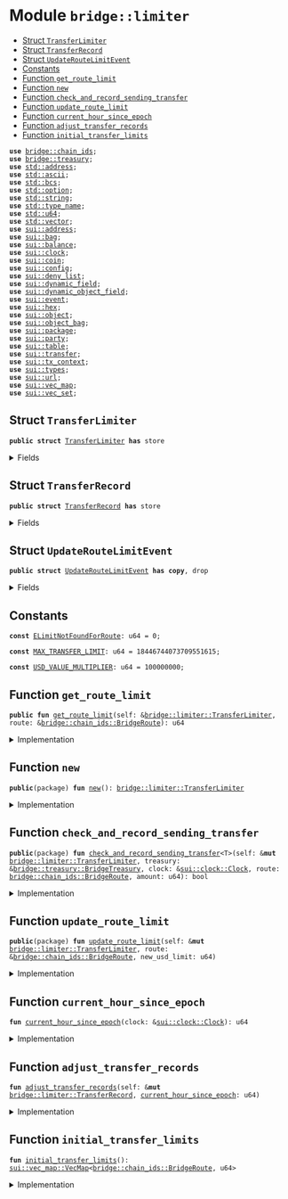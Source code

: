 
<a name="bridge_limiter"></a>

# Module `bridge::limiter`



-  [Struct `TransferLimiter`](#bridge_limiter_TransferLimiter)
-  [Struct `TransferRecord`](#bridge_limiter_TransferRecord)
-  [Struct `UpdateRouteLimitEvent`](#bridge_limiter_UpdateRouteLimitEvent)
-  [Constants](#@Constants_0)
-  [Function `get_route_limit`](#bridge_limiter_get_route_limit)
-  [Function `new`](#bridge_limiter_new)
-  [Function `check_and_record_sending_transfer`](#bridge_limiter_check_and_record_sending_transfer)
-  [Function `update_route_limit`](#bridge_limiter_update_route_limit)
-  [Function `current_hour_since_epoch`](#bridge_limiter_current_hour_since_epoch)
-  [Function `adjust_transfer_records`](#bridge_limiter_adjust_transfer_records)
-  [Function `initial_transfer_limits`](#bridge_limiter_initial_transfer_limits)


<pre><code><b>use</b> <a href="../../dependencies/bridge/chain_ids.md#bridge_chain_ids">bridge::chain_ids</a>;
<b>use</b> <a href="../../dependencies/bridge/treasury.md#bridge_treasury">bridge::treasury</a>;
<b>use</b> <a href="../../dependencies/std/address.md#std_address">std::address</a>;
<b>use</b> <a href="../../dependencies/std/ascii.md#std_ascii">std::ascii</a>;
<b>use</b> <a href="../../dependencies/std/bcs.md#std_bcs">std::bcs</a>;
<b>use</b> <a href="../../dependencies/std/option.md#std_option">std::option</a>;
<b>use</b> <a href="../../dependencies/std/string.md#std_string">std::string</a>;
<b>use</b> <a href="../../dependencies/std/type_name.md#std_type_name">std::type_name</a>;
<b>use</b> <a href="../../dependencies/std/u64.md#std_u64">std::u64</a>;
<b>use</b> <a href="../../dependencies/std/vector.md#std_vector">std::vector</a>;
<b>use</b> <a href="../../dependencies/sui/address.md#sui_address">sui::address</a>;
<b>use</b> <a href="../../dependencies/sui/bag.md#sui_bag">sui::bag</a>;
<b>use</b> <a href="../../dependencies/sui/balance.md#sui_balance">sui::balance</a>;
<b>use</b> <a href="../../dependencies/sui/clock.md#sui_clock">sui::clock</a>;
<b>use</b> <a href="../../dependencies/sui/coin.md#sui_coin">sui::coin</a>;
<b>use</b> <a href="../../dependencies/sui/config.md#sui_config">sui::config</a>;
<b>use</b> <a href="../../dependencies/sui/deny_list.md#sui_deny_list">sui::deny_list</a>;
<b>use</b> <a href="../../dependencies/sui/dynamic_field.md#sui_dynamic_field">sui::dynamic_field</a>;
<b>use</b> <a href="../../dependencies/sui/dynamic_object_field.md#sui_dynamic_object_field">sui::dynamic_object_field</a>;
<b>use</b> <a href="../../dependencies/sui/event.md#sui_event">sui::event</a>;
<b>use</b> <a href="../../dependencies/sui/hex.md#sui_hex">sui::hex</a>;
<b>use</b> <a href="../../dependencies/sui/object.md#sui_object">sui::object</a>;
<b>use</b> <a href="../../dependencies/sui/object_bag.md#sui_object_bag">sui::object_bag</a>;
<b>use</b> <a href="../../dependencies/sui/package.md#sui_package">sui::package</a>;
<b>use</b> <a href="../../dependencies/sui/party.md#sui_party">sui::party</a>;
<b>use</b> <a href="../../dependencies/sui/table.md#sui_table">sui::table</a>;
<b>use</b> <a href="../../dependencies/sui/transfer.md#sui_transfer">sui::transfer</a>;
<b>use</b> <a href="../../dependencies/sui/tx_context.md#sui_tx_context">sui::tx_context</a>;
<b>use</b> <a href="../../dependencies/sui/types.md#sui_types">sui::types</a>;
<b>use</b> <a href="../../dependencies/sui/url.md#sui_url">sui::url</a>;
<b>use</b> <a href="../../dependencies/sui/vec_map.md#sui_vec_map">sui::vec_map</a>;
<b>use</b> <a href="../../dependencies/sui/vec_set.md#sui_vec_set">sui::vec_set</a>;
</code></pre>



<a name="bridge_limiter_TransferLimiter"></a>

## Struct `TransferLimiter`



<pre><code><b>public</b> <b>struct</b> <a href="../../dependencies/bridge/limiter.md#bridge_limiter_TransferLimiter">TransferLimiter</a> <b>has</b> store
</code></pre>



<details>
<summary>Fields</summary>


<dl>
<dt>
<code>transfer_limits: <a href="../../dependencies/sui/vec_map.md#sui_vec_map_VecMap">sui::vec_map::VecMap</a>&lt;<a href="../../dependencies/bridge/chain_ids.md#bridge_chain_ids_BridgeRoute">bridge::chain_ids::BridgeRoute</a>, u64&gt;</code>
</dt>
<dd>
</dd>
<dt>
<code>transfer_records: <a href="../../dependencies/sui/vec_map.md#sui_vec_map_VecMap">sui::vec_map::VecMap</a>&lt;<a href="../../dependencies/bridge/chain_ids.md#bridge_chain_ids_BridgeRoute">bridge::chain_ids::BridgeRoute</a>, <a href="../../dependencies/bridge/limiter.md#bridge_limiter_TransferRecord">bridge::limiter::TransferRecord</a>&gt;</code>
</dt>
<dd>
</dd>
</dl>


</details>

<a name="bridge_limiter_TransferRecord"></a>

## Struct `TransferRecord`



<pre><code><b>public</b> <b>struct</b> <a href="../../dependencies/bridge/limiter.md#bridge_limiter_TransferRecord">TransferRecord</a> <b>has</b> store
</code></pre>



<details>
<summary>Fields</summary>


<dl>
<dt>
<code>hour_head: u64</code>
</dt>
<dd>
</dd>
<dt>
<code>hour_tail: u64</code>
</dt>
<dd>
</dd>
<dt>
<code>per_hour_amounts: vector&lt;u64&gt;</code>
</dt>
<dd>
</dd>
<dt>
<code>total_amount: u64</code>
</dt>
<dd>
</dd>
</dl>


</details>

<a name="bridge_limiter_UpdateRouteLimitEvent"></a>

## Struct `UpdateRouteLimitEvent`



<pre><code><b>public</b> <b>struct</b> <a href="../../dependencies/bridge/limiter.md#bridge_limiter_UpdateRouteLimitEvent">UpdateRouteLimitEvent</a> <b>has</b> <b>copy</b>, drop
</code></pre>



<details>
<summary>Fields</summary>


<dl>
<dt>
<code>sending_chain: u8</code>
</dt>
<dd>
</dd>
<dt>
<code>receiving_chain: u8</code>
</dt>
<dd>
</dd>
<dt>
<code>new_limit: u64</code>
</dt>
<dd>
</dd>
</dl>


</details>

<a name="@Constants_0"></a>

## Constants


<a name="bridge_limiter_ELimitNotFoundForRoute"></a>



<pre><code><b>const</b> <a href="../../dependencies/bridge/limiter.md#bridge_limiter_ELimitNotFoundForRoute">ELimitNotFoundForRoute</a>: u64 = 0;
</code></pre>



<a name="bridge_limiter_MAX_TRANSFER_LIMIT"></a>



<pre><code><b>const</b> <a href="../../dependencies/bridge/limiter.md#bridge_limiter_MAX_TRANSFER_LIMIT">MAX_TRANSFER_LIMIT</a>: u64 = 18446744073709551615;
</code></pre>



<a name="bridge_limiter_USD_VALUE_MULTIPLIER"></a>



<pre><code><b>const</b> <a href="../../dependencies/bridge/limiter.md#bridge_limiter_USD_VALUE_MULTIPLIER">USD_VALUE_MULTIPLIER</a>: u64 = 100000000;
</code></pre>



<a name="bridge_limiter_get_route_limit"></a>

## Function `get_route_limit`



<pre><code><b>public</b> <b>fun</b> <a href="../../dependencies/bridge/limiter.md#bridge_limiter_get_route_limit">get_route_limit</a>(self: &<a href="../../dependencies/bridge/limiter.md#bridge_limiter_TransferLimiter">bridge::limiter::TransferLimiter</a>, route: &<a href="../../dependencies/bridge/chain_ids.md#bridge_chain_ids_BridgeRoute">bridge::chain_ids::BridgeRoute</a>): u64
</code></pre>



<details>
<summary>Implementation</summary>


<pre><code><b>public</b> <b>fun</b> <a href="../../dependencies/bridge/limiter.md#bridge_limiter_get_route_limit">get_route_limit</a>(self: &<a href="../../dependencies/bridge/limiter.md#bridge_limiter_TransferLimiter">TransferLimiter</a>, route: &BridgeRoute): u64 {
    self.transfer_limits[route]
}
</code></pre>



</details>

<a name="bridge_limiter_new"></a>

## Function `new`



<pre><code><b>public</b>(package) <b>fun</b> <a href="../../dependencies/bridge/limiter.md#bridge_limiter_new">new</a>(): <a href="../../dependencies/bridge/limiter.md#bridge_limiter_TransferLimiter">bridge::limiter::TransferLimiter</a>
</code></pre>



<details>
<summary>Implementation</summary>


<pre><code><b>public</b>(package) <b>fun</b> <a href="../../dependencies/bridge/limiter.md#bridge_limiter_new">new</a>(): <a href="../../dependencies/bridge/limiter.md#bridge_limiter_TransferLimiter">TransferLimiter</a> {
    // hardcoded limit <b>for</b> bridge genesis
    <a href="../../dependencies/bridge/limiter.md#bridge_limiter_TransferLimiter">TransferLimiter</a> {
        transfer_limits: <a href="../../dependencies/bridge/limiter.md#bridge_limiter_initial_transfer_limits">initial_transfer_limits</a>(),
        transfer_records: vec_map::empty(),
    }
}
</code></pre>



</details>

<a name="bridge_limiter_check_and_record_sending_transfer"></a>

## Function `check_and_record_sending_transfer`



<pre><code><b>public</b>(package) <b>fun</b> <a href="../../dependencies/bridge/limiter.md#bridge_limiter_check_and_record_sending_transfer">check_and_record_sending_transfer</a>&lt;T&gt;(self: &<b>mut</b> <a href="../../dependencies/bridge/limiter.md#bridge_limiter_TransferLimiter">bridge::limiter::TransferLimiter</a>, treasury: &<a href="../../dependencies/bridge/treasury.md#bridge_treasury_BridgeTreasury">bridge::treasury::BridgeTreasury</a>, clock: &<a href="../../dependencies/sui/clock.md#sui_clock_Clock">sui::clock::Clock</a>, route: <a href="../../dependencies/bridge/chain_ids.md#bridge_chain_ids_BridgeRoute">bridge::chain_ids::BridgeRoute</a>, amount: u64): bool
</code></pre>



<details>
<summary>Implementation</summary>


<pre><code><b>public</b>(package) <b>fun</b> <a href="../../dependencies/bridge/limiter.md#bridge_limiter_check_and_record_sending_transfer">check_and_record_sending_transfer</a>&lt;T&gt;(
    self: &<b>mut</b> <a href="../../dependencies/bridge/limiter.md#bridge_limiter_TransferLimiter">TransferLimiter</a>,
    treasury: &BridgeTreasury,
    clock: &Clock,
    route: BridgeRoute,
    amount: u64,
): bool {
    // Create record <b>for</b> route <b>if</b> not exists
    <b>if</b> (!self.transfer_records.contains(&route)) {
        self
            .transfer_records
            .insert(
                route,
                <a href="../../dependencies/bridge/limiter.md#bridge_limiter_TransferRecord">TransferRecord</a> {
                    hour_head: 0,
                    hour_tail: 0,
                    per_hour_amounts: vector[],
                    total_amount: 0,
                },
            )
    };
    <b>let</b> record = self.transfer_records.get_mut(&route);
    <b>let</b> <a href="../../dependencies/bridge/limiter.md#bridge_limiter_current_hour_since_epoch">current_hour_since_epoch</a> = <a href="../../dependencies/bridge/limiter.md#bridge_limiter_current_hour_since_epoch">current_hour_since_epoch</a>(clock);
    record.<a href="../../dependencies/bridge/limiter.md#bridge_limiter_adjust_transfer_records">adjust_transfer_records</a>(<a href="../../dependencies/bridge/limiter.md#bridge_limiter_current_hour_since_epoch">current_hour_since_epoch</a>);
    // Get limit <b>for</b> the route
    <b>let</b> route_limit = self.transfer_limits.try_get(&route);
    <b>assert</b>!(route_limit.is_some(), <a href="../../dependencies/bridge/limiter.md#bridge_limiter_ELimitNotFoundForRoute">ELimitNotFoundForRoute</a>);
    <b>let</b> route_limit = route_limit.destroy_some();
    <b>let</b> route_limit_adjusted = (route_limit <b>as</b> u128) * (treasury.decimal_multiplier&lt;T&gt;() <b>as</b> u128);
    // Compute notional amount
    // Upcast to u128 to prevent overflow, to not miss out on small amounts.
    <b>let</b> value = (treasury.notional_value&lt;T&gt;() <b>as</b> u128);
    <b>let</b> notional_amount_with_token_multiplier = value * (amount <b>as</b> u128);
    // Check <b>if</b> transfer amount exceed limit
    // Upscale them to the token's decimal.
    <b>if</b> (
        (record.total_amount <b>as</b> u128)
            * (treasury.decimal_multiplier&lt;T&gt;() <b>as</b> u128)
            + notional_amount_with_token_multiplier &gt; route_limit_adjusted
    ) {
        <b>return</b> <b>false</b>
    };
    // Now scale down to notional value
    <b>let</b> notional_amount =
        notional_amount_with_token_multiplier / (treasury.decimal_multiplier&lt;T&gt;() <b>as</b> u128);
    // Should be safe to downcast to u64 after dividing by the decimals
    <b>let</b> notional_amount = (notional_amount <b>as</b> u64);
    // Record transfer value
    <b>let</b> new_amount = record.per_hour_amounts.pop_back() + notional_amount;
    record.per_hour_amounts.push_back(new_amount);
    record.total_amount = record.total_amount + notional_amount;
    <b>true</b>
}
</code></pre>



</details>

<a name="bridge_limiter_update_route_limit"></a>

## Function `update_route_limit`



<pre><code><b>public</b>(package) <b>fun</b> <a href="../../dependencies/bridge/limiter.md#bridge_limiter_update_route_limit">update_route_limit</a>(self: &<b>mut</b> <a href="../../dependencies/bridge/limiter.md#bridge_limiter_TransferLimiter">bridge::limiter::TransferLimiter</a>, route: &<a href="../../dependencies/bridge/chain_ids.md#bridge_chain_ids_BridgeRoute">bridge::chain_ids::BridgeRoute</a>, new_usd_limit: u64)
</code></pre>



<details>
<summary>Implementation</summary>


<pre><code><b>public</b>(package) <b>fun</b> <a href="../../dependencies/bridge/limiter.md#bridge_limiter_update_route_limit">update_route_limit</a>(
    self: &<b>mut</b> <a href="../../dependencies/bridge/limiter.md#bridge_limiter_TransferLimiter">TransferLimiter</a>,
    route: &BridgeRoute,
    new_usd_limit: u64,
) {
    <b>let</b> receiving_chain = *route.destination();
    <b>if</b> (!self.transfer_limits.contains(route)) {
        self.transfer_limits.insert(*route, new_usd_limit);
    } <b>else</b> {
        *&<b>mut</b> self.transfer_limits[route] = new_usd_limit;
    };
    event::emit(<a href="../../dependencies/bridge/limiter.md#bridge_limiter_UpdateRouteLimitEvent">UpdateRouteLimitEvent</a> {
        sending_chain: *route.source(),
        receiving_chain,
        new_limit: new_usd_limit,
    })
}
</code></pre>



</details>

<a name="bridge_limiter_current_hour_since_epoch"></a>

## Function `current_hour_since_epoch`



<pre><code><b>fun</b> <a href="../../dependencies/bridge/limiter.md#bridge_limiter_current_hour_since_epoch">current_hour_since_epoch</a>(clock: &<a href="../../dependencies/sui/clock.md#sui_clock_Clock">sui::clock::Clock</a>): u64
</code></pre>



<details>
<summary>Implementation</summary>


<pre><code><b>fun</b> <a href="../../dependencies/bridge/limiter.md#bridge_limiter_current_hour_since_epoch">current_hour_since_epoch</a>(clock: &Clock): u64 {
    clock::timestamp_ms(clock) / 3600000
}
</code></pre>



</details>

<a name="bridge_limiter_adjust_transfer_records"></a>

## Function `adjust_transfer_records`



<pre><code><b>fun</b> <a href="../../dependencies/bridge/limiter.md#bridge_limiter_adjust_transfer_records">adjust_transfer_records</a>(self: &<b>mut</b> <a href="../../dependencies/bridge/limiter.md#bridge_limiter_TransferRecord">bridge::limiter::TransferRecord</a>, <a href="../../dependencies/bridge/limiter.md#bridge_limiter_current_hour_since_epoch">current_hour_since_epoch</a>: u64)
</code></pre>



<details>
<summary>Implementation</summary>


<pre><code><b>fun</b> <a href="../../dependencies/bridge/limiter.md#bridge_limiter_adjust_transfer_records">adjust_transfer_records</a>(self: &<b>mut</b> <a href="../../dependencies/bridge/limiter.md#bridge_limiter_TransferRecord">TransferRecord</a>, <a href="../../dependencies/bridge/limiter.md#bridge_limiter_current_hour_since_epoch">current_hour_since_epoch</a>: u64) {
    <b>if</b> (self.hour_head == <a href="../../dependencies/bridge/limiter.md#bridge_limiter_current_hour_since_epoch">current_hour_since_epoch</a>) {
        <b>return</b> // nothing to backfill
    };
    <b>let</b> target_tail = <a href="../../dependencies/bridge/limiter.md#bridge_limiter_current_hour_since_epoch">current_hour_since_epoch</a> - 23;
    // If `hour_head` is even older than 24 hours ago, it means all items in
    // `per_hour_amounts` are to be evicted.
    <b>if</b> (self.hour_head &lt; target_tail) {
        self.per_hour_amounts = vector[];
        self.total_amount = 0;
        self.hour_tail = target_tail;
        self.hour_head = target_tail;
        // Don't forget to insert this hour's record
        self.per_hour_amounts.push_back(0);
    } <b>else</b> {
        // self.hour_head is within 24 hour range.
        // some items in `per_hour_amounts` are still valid, we remove stale hours.
        <b>while</b> (self.hour_tail &lt; target_tail) {
            self.total_amount = self.total_amount - self.per_hour_amounts.remove(0);
            self.hour_tail = self.hour_tail + 1;
        }
    };
    // Backfill from hour_head to current hour
    <b>while</b> (self.hour_head &lt; <a href="../../dependencies/bridge/limiter.md#bridge_limiter_current_hour_since_epoch">current_hour_since_epoch</a>) {
        self.per_hour_amounts.push_back(0);
        self.hour_head = self.hour_head + 1;
    }
}
</code></pre>



</details>

<a name="bridge_limiter_initial_transfer_limits"></a>

## Function `initial_transfer_limits`



<pre><code><b>fun</b> <a href="../../dependencies/bridge/limiter.md#bridge_limiter_initial_transfer_limits">initial_transfer_limits</a>(): <a href="../../dependencies/sui/vec_map.md#sui_vec_map_VecMap">sui::vec_map::VecMap</a>&lt;<a href="../../dependencies/bridge/chain_ids.md#bridge_chain_ids_BridgeRoute">bridge::chain_ids::BridgeRoute</a>, u64&gt;
</code></pre>



<details>
<summary>Implementation</summary>


<pre><code><b>fun</b> <a href="../../dependencies/bridge/limiter.md#bridge_limiter_initial_transfer_limits">initial_transfer_limits</a>(): VecMap&lt;BridgeRoute, u64&gt; {
    <b>let</b> <b>mut</b> transfer_limits = vec_map::empty();
    // 5M limit on Sui -&gt; Ethereum mainnet
    transfer_limits.insert(
        chain_ids::get_route(chain_ids::eth_mainnet(), chain_ids::sui_mainnet()),
        5_000_000 * <a href="../../dependencies/bridge/limiter.md#bridge_limiter_USD_VALUE_MULTIPLIER">USD_VALUE_MULTIPLIER</a>,
    );
    // MAX limit <b>for</b> testnet and devnet
    transfer_limits.insert(
        chain_ids::get_route(chain_ids::eth_sepolia(), chain_ids::sui_testnet()),
        <a href="../../dependencies/bridge/limiter.md#bridge_limiter_MAX_TRANSFER_LIMIT">MAX_TRANSFER_LIMIT</a>,
    );
    transfer_limits.insert(
        chain_ids::get_route(chain_ids::eth_sepolia(), chain_ids::sui_custom()),
        <a href="../../dependencies/bridge/limiter.md#bridge_limiter_MAX_TRANSFER_LIMIT">MAX_TRANSFER_LIMIT</a>,
    );
    transfer_limits.insert(
        chain_ids::get_route(chain_ids::eth_custom(), chain_ids::sui_testnet()),
        <a href="../../dependencies/bridge/limiter.md#bridge_limiter_MAX_TRANSFER_LIMIT">MAX_TRANSFER_LIMIT</a>,
    );
    transfer_limits.insert(
        chain_ids::get_route(chain_ids::eth_custom(), chain_ids::sui_custom()),
        <a href="../../dependencies/bridge/limiter.md#bridge_limiter_MAX_TRANSFER_LIMIT">MAX_TRANSFER_LIMIT</a>,
    );
    transfer_limits
}
</code></pre>



</details>
